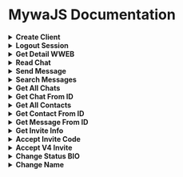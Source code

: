 # MywaJS Documentation

<details><summary><b>Create Client</b></summary>

1. for commonjs (CJS)

    ```javascript
    const { Client, LinkingMethod, LocalAuth } = require("mywajs")
    const client = new Client({
    /* for local auth */
    // authStrategy: new LocalAuth(),

    /* for login phone */
    linkingMethod: new LinkingMethod({
                    phone: {
                        number: "62851xx",
                    },
                }),
        playwright: {
            headless: true,
            devtools: false
        },
        markOnlineAvailable: false,
        authTimeoutMs: 60000
    })

    client.initialize()

    client.on('loading_screen', (percent, message) => {
    console.log('Loading screen', percent, message)
    })

    /* for qr code */
    // client.on('qr', (qr) => {
    // console.log("Qr Code: ", qr)
    // })

    /* for login code */
    client.on('code', (code) => {
    console.log("Your code: ", code)
   })

    client.on('authenticated', () => {
    console.log('AUTHENTICATED')
   })

   client.on('auth_failure', msg => {
    // Fired if session restore was unsuccessful
    console.error('AUTHENTICATION FAILURE', msg)
   })

   client.on('ready', () => {
    console.log('READY')
   })

   client.on('message', async m => {
    console.log('MESSAGE RECEIVED', m)

    if (m.body === '.ping') {
    m.reply('Active')
    }
   }
    ```

   for test after connecting. Please type `.ping` in your WhatsApp bot


2. for ECMAscript Module (ESM)

    ```javascript
    const { Client, LinkingMethod, LocalAuth } = (await import("mywajs")).default
    const client = new Client({
    /* for local auth */
    // authStrategy: new LocalAuth(),

    /* for login phone */
    linkingMethod: new LinkingMethod({
                    phone: {
                        number: "62851xx",
                    },
                }),
        playwright: {
            headless: true,
            devtools: false
        },
        markOnlineAvailable: false,
        authTimeoutMs: 60000
    })

    client.initialize()

    client.on('loading_screen', (percent, message) => {
    console.log('Loading screen', percent, message)
    })

    /* for qr code */
    // client.on('qr', (qr) => {
    // console.log("Qr Code: ", qr)
    // })

    /* for login code */
    client.on('code', (code) => {
    console.log("Your code: ", code)
   })

    client.on('authenticated', () => {
    console.log('AUTHENTICATED')
   })

   client.on('auth_failure', msg => {
    // Fired if session restore was unsuccessful
    console.error('AUTHENTICATION FAILURE', msg)
   })

   client.on('ready', () => {
    console.log('READY')
   })

   client.on('message', async m => {
    console.log('MESSAGE RECEIVED', m)

    if (m.body === '.ping') {
    m.reply('Active')
    }
   }
    ```

   for test after connecting. Please type `.ping` in your WhatsApp bot
</details>

<details><summary><b>Logout Session</b></summary>
    
> **INFO**
> This function is used to logout the session

```javascript
client.logout()
```
</details>

<details><summary><b>Get Detail WWEB</b></summary>
    
> **INFO**
> This function is used to get detail wweb

```javascript
client.getWWeb()
```
</details>

<details><summary><b>Read Chat</b></summary>
    
> **INFO**
> This function is used to read chat

```javascript
client.sendSeen(chatID)

ex:
client.sendSeen("1278xx@g.us")

support chatId xx@g.us or xx@c.us
```
</details>

<details><summary><b>Send Message</b></summary>
    
> **INFO**
> This function is used to send message

```javascript
client.sendMessage(chatId, content, options)

ex:

// send text
client.sendMessage("xx@c.us", "MywaJS Bot Active")

// send text with quoted
client.sendMessage("xx@c.us", "Hello", { quoted: m })

// send media
client.sendMessage("xx@c.us", url/buffer, { caption: "hello" })

// send document
client.sendMessage("xx@x.us", url/buffer, { asDocument: true })

// send sticker
client.sendMessage("xx@c.us", url/buffer, { asSticker: true })

*list options*
- quoted (object)
- mentions (array)
- externalAdReply (object)
- caption (string)
```
</details>

<details><summary><b>Search Messages</b></summary>
    
> **INFO**
> This function is used to search messages

```javascript
client.searchMessages(text, options)

ex:
client.searchMessages("hello", { page: 1 })

*List Options*
- page (number)
- count (number)
- remote (string)
```
</details>

<details><summary><b>Get All Chats</b></summary>
    
> **INFO**
> This function is used to get all chats

```javascript
client.getChats()
```
</details>

<details><summary><b>Get Chat From ID</b></summary>
    
> **INFO**
> This function is used to get chat from id

```javascript
client.getChatById("xx@c.us")
```
</details>

<details><summary><b>Get All Contacts</b></summary>
    
> **INFO**
> This function is used to get all contacts

```javascript
client.getContacts()
```
</details>

<details><summary><b>Get Contact From ID</b></summary>
    
> **INFO**
> This function is used to get contact from id

```javascript
client.gefContactById("xx@c.us")
```
</details>

<details><summary><b>Get Message From ID</b></summary>
    
> **INFO**
> This function is used to get message from id

```javascript
client.getMessageById(msgID)
```
</details>

<details><summary><b>Get Invite Info</b></summary>
    
> **INFO**
> This function is used to get detail code invite

```javascript
client.getInviteInfo(codeinvite)
```
</details>

<details><summary><b>Accept Invite Code</b></summary>
    
> **INFO**
> This function is used to accept code invite

```javascript
client.acceptInvite(code)
```
</details>

<details><summary><b>Accept V4 Invite</b></summary>
    
> **INFO**
> This function is used to accept v4 invite

```javascript
client.acceptV4Invite(message)
```
</details>

<details><summary><b>Change Status BIO</b></summary>
    
> **INFO**
> This function is used to change status bio

```javascript
client.setStatus("hello world")
```
</details>

<details><summary><b>Change Name</b></summary>
    
> **INFO**
> This function is used to change name wa bot

```javascript
client.setName("Mywa BOT")
```
</details>
